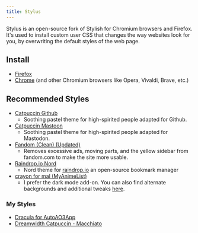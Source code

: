 ```yaml
---
title: Stylus
---
```


Stylus is an open-source fork of Stylish for Chromium browsers and Firefox. It's
used to install custom user CSS that changes the way websites look for you, by
overwriting the default styles of the web page.

## Install

- [Firefox](https://addons.mozilla.org/firefox/addon/styl-us/)
- [Chrome](https://chrome.google.com/webstore/detail/stylus/clngdbkpkpeebahjckkjfobafhncgmne)
  (and other Chromium browsers like Opera, Vivaldi, Brave, etc.)

## Recommended Styles

- [Catpuccin Github](https://github.com/catppuccin/github)
  - Soothing pastel theme for high-spirited people adapted for Github.
- [Catpuccin Mastoon](https://github.com/catppuccin/mastodon)
  - Soothing pastel theme for high-spirited people adapted for Mastodon.
- [Fandom (Clean) (Updated)](https://userstyles.world/style/4456/fandom-clean-updated)
  - Removes excessive ads, moving parts, and the yellow sidebar from fandom.com
    to make the site more usable.
- [Raindrop.io Nord](https://userstyles.world/style/1420/raindrop-nord-dark)
  - Nord theme for [raindrop.io](https://raindrop.io/) an open-source bookmark
    manager
- [crayon for mal (MyAnimeList)](https://userstyles.world/style/2040/crayon-for-mal)
  - I prefer the dark mode add-on. You can also find alternate backgrounds and
    additional tweaks [here](https://myanimelist.net/forum/?topicid=584935).

### My Styles

- [Dracula for AutoAO3App](https://draculatheme.com/auto-ao3-app)
- [Dreamwidth Catpuccin - Macchiato](https://github.com/enigmalea/dw-catpuccin)
